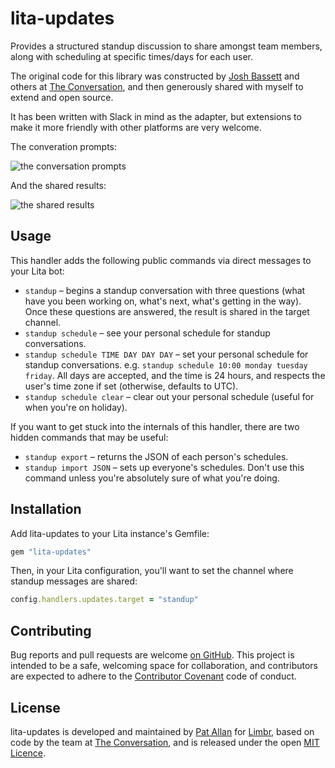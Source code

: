 # lita-updates

Provides a structured standup discussion to share amongst team members, along with scheduling at specific times/days for each user.

The original code for this library was constructed by [Josh Bassett](https://twitter.com/nullobject) and others at [The Conversation](https://theconversation.com/au), and then generously shared with myself to extend and open source.

It has been written with Slack in mind as the adapter, but extensions to make it more friendly with other platforms are very welcome.

The converation prompts:

![the conversation prompts](https://pat-public.s3.amazonaws.com/lita-updates-conversation.png)

And the shared results:

![the shared results](https://pat-public.s3.amazonaws.com/lita-updates-results.png)

## Usage

This handler adds the following public commands via direct messages to your Lita bot:

* `standup` – begins a standup conversation with three questions (what have you been working on, what's next, what's getting in the way). Once these questions are answered, the result is shared in the target channel.
* `standup schedule` – see your personal schedule for standup conversations.
* `standup schedule TIME DAY DAY DAY` – set your personal schedule for standup conversations. e.g. `standup schedule 10:00 monday tuesday friday`. All days are accepted, and the time is 24 hours, and respects the user's time zone if set (otherwise, defaults to UTC).
* `standup schedule clear` – clear out your personal schedule (useful for when you're on holiday).

If you want to get stuck into the internals of this handler, there are two hidden commands that may be useful:

* `standup export` – returns the JSON of each person's schedules.
* `standup import JSON` – sets up everyone's schedules. Don't use this command unless you're absolutely sure of what you're doing.

## Installation

Add lita-updates to your Lita instance's Gemfile:

```ruby
gem "lita-updates"
```

Then, in your Lita configuration, you'll want to set the channel where standup messages are shared:

```ruby
config.handlers.updates.target = "standup"
```

## Contributing

Bug reports and pull requests are welcome [on GitHub](https://github.com/limbr/lita-updates). This project is intended to be a safe, welcoming space for collaboration, and contributors are expected to adhere to the [Contributor Covenant](http://contributor-covenant.org) code of conduct.

## License

lita-updates is developed and maintained by [Pat Allan](https://freelancing-gods.com) for [Limbr](https://limbr.org), based on code by the team at [The Conversation](https://theconversation.com/au), and is released under the open [MIT Licence](https://opensource.org/licenses/MIT).
